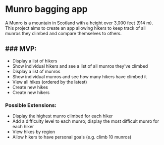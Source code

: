 <h1>Munro bagging app</h1>

<p>A Munro is a mountain in Scotland with a height over 3,000 feet (914 m). This project aims to create an app allowing hikers to keep track of all munros they climbed and compare themselves to others.</p>


<h2>### MVP:</h2>

<ul>
  <li>Display a list of hikers</li>
  <li>Show individual hikers and see a list of all munros they've climbed</li>
  <li>Display a list of munros</li>
  <li>Show individual munros and see how many hikers have climbed it</li>
  <li>View all hikes (ordered by the latest)</li>
  <li>Create new hikes</li>
  <li>Create new hikers</li>
</ul>

### Possible Extensions:

- Display the highest munro climbed for each hiker
- Add a difficulty level to each munro; display the most difficult munro for each hiker
- View hikes by region
- Allow hikers to have personal goals (e.g. climb 10 munros)
